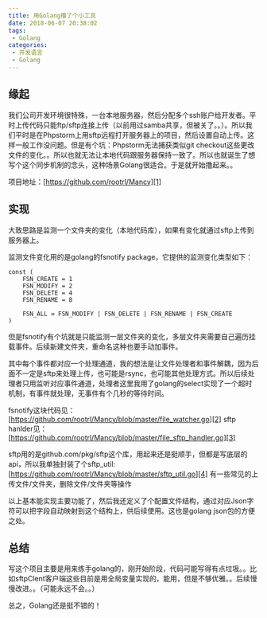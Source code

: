 ```yaml
---
title: 用Golang撸了个小工具
date: 2018-06-07 20:38:02
tags:
 - Golang
categories:
 - 开发语言
 - Golang
---
```

## 缘起

我们公司开发环境很特殊，一台本地服务器，然后分配多个ssh账户给开发者。平时上传代码只能ftp/sftp连接上传（以前用过samba共享，但被关了。。）。所以我们平时是在Phpstorm上用sftp远程打开服务器上的项目，然后设置自动上传。这样一般工作没问题。但是有个坑：Phpstorm无法捕获类似git checkout这些更改文件的变化。。所以也就无法让本地代码跟服务器保持一致了。所以也就诞生了想写个这个同步机制的念头，这种场景Golang很适合。于是就开始撸起来。。


项目地址：[https://github.com/rootrl/Mancy][1]


## 实现

大致思路是监测一个文件夹的变化（本地代码库），如果有变化就通过sftp上传到服务器上。

监测文件变化用的是golang的fsnotify package，它提供的监测变化类型如下：

```golang
const (
    FSN_CREATE = 1
    FSN_MODIFY = 2
    FSN_DELETE = 4
    FSN_RENAME = 8

    FSN_ALL = FSN_MODIFY | FSN_DELETE | FSN_RENAME | FSN_CREATE
)
```

但是fsnotify有个坑就是只能监测一层文件夹的变化，多层文件夹需要自己遍历挂载事件。后续新建文件夹，重命名这种也要手动加事件。

其中每个事件都对应一个处理通道，我的想法是让文件处理者和事件解耦，因为后面不一定是sftp来处理上传，也可能是rsync，也可能其他处理方式。所以后续处理者只用监听对应事件通道，处理者这里我用了golang的select实现了一个超时机制，有事件就处理，无事件有个几秒的等待时间。

fsnotify这块代码见： [https://github.com/rootrl/Mancy/blob/master/file_watcher.go][2]
sftp hanlder见： [https://github.com/rootrl/Mancy/blob/master/file_sftp_handler.go][3]


sftp用的是github.com/pkg/sftp这个库，用起来还是挺顺手，但都是写底层的api，所以我单独封装了个sftp_util: [https://github.com/rootrl/Mancy/blob/master/sftp_util.go][4] 有一些常见的上传文件/文件夹，删除文件/文件夹等操作


以上基本能实现主要功能了，然后我还定义了个配置文件结构，通过对应Json字符可以把字段自动映射到这个结构上，供后续使用。这也是golang json包的方便之处。

## 总结
写这个项目主要是用来练手golang的，刚开始阶段，代码可能写得有点垃圾。。比如sftpClent客户端这些目前是用全局变量实现的，能用，但是不够优雅。。后续慢慢改进。。（可能永远不会。。）

总之，Golang还是挺不错的！


  [1]: https://github.com/rootrl/Mancy
  [2]: https://github.com/rootrl/Mancy/blob/master/file_watcher.go
  [3]: https://github.com/rootrl/Mancy/blob/master/file_sftp_handler.go
  [4]: https://github.com/rootrl/Mancy/blob/master/sftp_util.go
